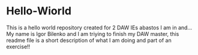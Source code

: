 # Hello-Wiorld
This is a hello world repository created for 2 DAW IEs abastos I am in and...
My name is Igor Bilenko and I am triying to finish my DAW  master, this readme file is a short description of what  I am doing and part of an exercise!!
